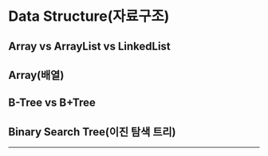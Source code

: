 # Data Structure(자료구조)

## Array vs ArrayList vs LinkedList



## Array(배열)



## B-Tree vs B+Tree



## Binary Search Tree(이진 탐색 트리)



<hr>
